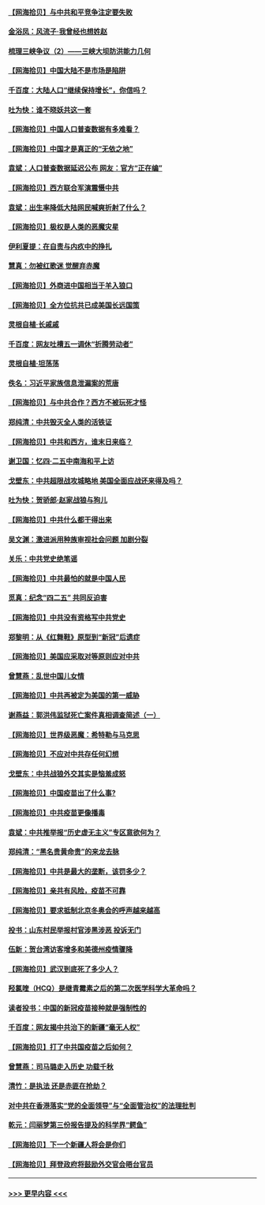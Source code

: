 #### [【网海拾贝】与中共和平竞争注定要失败](../pages/nsc993/n12923326.md?t=05050551) 
#### [金浴凤：风流子‧我曾经也想姓赵](../pages/nsc993/n12920911.md?t=05050551) 
#### [梳理三峡争议（2）——三峡大坝防洪能力几何](../pages/nsc993/n12920173.md?t=05050551) 
#### [【网海拾贝】中国大陆不是市场是陷阱](../pages/nsc993/n12920143.md?t=05050551) 
#### [千百度：大陆人口“继续保持增长”，你信吗？](../pages/nsc993/n12918946.md?t=05050551) 
#### [吐为快：谁不晓妖共这一套](../pages/nsc993/n12918941.md?t=05050551) 
#### [【网海拾贝】中国人口普查数据有多难看？](../pages/nsc993/n12917822.md?t=05050551) 
#### [【网海拾贝】中国才是真正的“无依之地”](../pages/nsc993/n12915845.md?t=05050551) 
#### [袁斌：人口普查数据延迟公布 网友：官方“正在编”](../pages/nsc993/n12915748.md?t=05050551) 
#### [【网海拾贝】西方联合军演震慑中共](../pages/nsc993/n12913466.md?t=05050551) 
#### [袁斌：出生率降低大陆网民喊爽折射了什么？](../pages/nsc993/n12913365.md?t=05050551) 
#### [【网海拾贝】极权是人类的恶魔灾星](../pages/nsc993/n12910697.md?t=05050551) 
#### [伊利夏提：在自责与内疚中的挣扎](../pages/nsc993/n12910493.md?t=05050551) 
#### [慧真：勿被红歌迷 觉醒弃赤魔](../pages/nsc993/n12910485.md?t=05050551) 
#### [【网海拾贝】外商进中国相当于羊入狼口](../pages/nsc993/n12908274.md?t=05050551) 
#### [【网海拾贝】全方位抗共已成美国长远国策](../pages/nsc993/n12906878.md?t=05050551) 
#### [灵根自植‧长戚戚](../pages/nsc993/n12905585.md?t=05050551) 
#### [千百度：网友吐槽五一调休“折腾劳动者”](../pages/nsc993/n12905934.md?t=05050551) 
#### [灵根自植‧坦荡荡](../pages/nsc993/n12905562.md?t=05050551) 
#### [佚名：习近平家族信息泄漏案的荒唐](../pages/nsc993/n12904705.md?t=05050551) 
#### [【网海拾贝】与中共合作？西方不被玩死才怪](../pages/nsc993/n12903873.md?t=05050551) 
#### [郑纯清：中共毁灭全人类的活铁证](../pages/nsc993/n12903785.md?t=05050551) 
#### [【网海拾贝】中共和西方，谁末日来临？](../pages/nsc993/n12903482.md?t=05050551) 
#### [谢卫国：忆四‧二五中南海和平上访](../pages/nsc993/n12902192.md?t=05050551) 
#### [戈壁东：中共超限战攻城略地 美国全面应战还来得及吗？](../pages/nsc993/n12902297.md?t=05050551) 
#### [吐为快：贺骄郎‧赵家战狼与狗儿](../pages/nsc993/n12902280.md?t=05050551) 
#### [【网海拾贝】中共什么都干得出来](../pages/nsc993/n12897500.md?t=05050551) 
#### [吴文渊：激进派用种族审视社会问题 加剧分裂](../pages/nsc993/n12893881.md?t=05050551) 
#### [关乐：中共党史绝笔谣](../pages/nsc993/n12897270.md?t=05050551) 
#### [【网海拾贝】中共最怕的就是中国人民](../pages/nsc993/n12894705.md?t=05050551) 
#### [觅真：纪念“四二五” 共同反迫害](../pages/nsc993/n12894553.md?t=05050551) 
#### [【网海拾贝】中共没有资格写中共党史](../pages/nsc993/n12892231.md?t=05050551) 
#### [郑黎明：从《红舞鞋》原型到“新冠”后遗症](../pages/nsc993/n12890469.md?t=05050551) 
#### [【网海拾贝】美国应采取对等原则应对中共](../pages/nsc993/n12889176.md?t=05050551) 
#### [曾慧燕：乱世中国儿女情](../pages/nsc993/n12887931.md?t=05050551) 
#### [【网海拾贝】中共再被定为美国的第一威胁](../pages/nsc993/n12887580.md?t=05050551) 
#### [谢燕益：郭洪伟监狱死亡案件真相调查简述（一）](../pages/nsc993/n12885648.md?t=05050551) 
#### [【网海拾贝】世界级恶魔：希特勒与马克思](../pages/nsc993/n12884062.md?t=05050551) 
#### [【网海拾贝】不应对中共存任何幻想](../pages/nsc993/n12881460.md?t=05050551) 
#### [戈壁东：中共战狼外交其实是恼羞成怒](../pages/nsc993/n12880392.md?t=05050551) 
#### [【网海拾贝】中国疫苗出了什么事?](../pages/nsc993/n12879124.md?t=05050551) 
#### [【网海拾贝】中共疫苗更像播毒](../pages/nsc993/n12876631.md?t=05050551) 
#### [袁斌：中共推举报“历史虚无主义”专区意欲何为？](../pages/nsc993/n12876530.md?t=05050551) 
#### [郑纯清：“黑名贵黄命贵”的来龙去脉](../pages/nsc993/n12875589.md?t=05050551) 
#### [【网海拾贝】中共是最大的垄断，该罚多少？](../pages/nsc993/n12874006.md?t=05050551) 
#### [【网海拾贝】亲共有风险，疫苗不可靠](../pages/nsc993/n12872224.md?t=05050551) 
#### [【网海拾贝】要求抵制北京冬奥会的呼声越来越高](../pages/nsc993/n12868962.md?t=05050551) 
#### [投书：山东村民举报村官涉黑涉恶 投诉无门](../pages/nsc993/n12869726.md?t=05050551) 
#### [伍新：贺台湾访客增多和美德州疫情骤降](../pages/nsc993/n12865651.md?t=05050551) 
#### [【网海拾贝】武汉到底死了多少人？](../pages/nsc993/n12863707.md?t=05050551) 
#### [羟氯喹（HCQ）是继青霉素之后的第二次医学科学大革命吗？](../pages/nsc993/n12638564.md?t=05050551) 
#### [读者投书：中国的新冠疫苗接种就是强制性的](../pages/nsc993/n12859932.md?t=05050551) 
#### [千百度：网友揭中共治下的新疆“毫无人权”](../pages/nsc993/n12858385.md?t=05050551) 
#### [【网海拾贝】打了中共国疫苗之后如何？](../pages/nsc993/n12857866.md?t=05050551) 
#### [曾慧燕：司马璐走入历史 功载千秋](../pages/nsc993/n12856996.md?t=05050551) 
#### [清竹：是执法 还是赤匪在抢劫？](../pages/nsc993/n12856952.md?t=05050551) 
#### [对中共在香港落实“党的全面领导”与“全面管治权”的法理批判](../pages/nsc993/n12856929.md?t=05050551) 
#### [乾元：闫丽梦第三份报告提及的科学界“鳄鱼”](../pages/nsc993/n12855985.md?t=05050551) 
#### [【网海拾贝】下一个新疆人将会是你们](../pages/nsc993/n12855864.md?t=05050551) 
#### [【网海拾贝】拜登政府将鼓励外交官会晤台官员](../pages/nsc993/n12853615.md?t=05050551) 

----
#### [ >>> 更早内容 <<< ](../indexes/nsc993-earlier.md)
